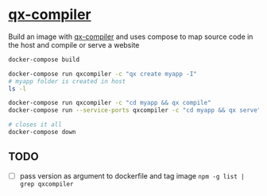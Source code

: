 # [qx-compiler]

Build an image with [qx-compiler] and uses compose to map source code in the host
and compile or serve a website

```bash
docker-compose build

docker-compose run qxcompiler -c "qx create myapp -I"
# myapp folder is created in host
ls -l

docker-compose run qxcompiler -c "cd myapp && qx compile"
docker-compose run --service-ports qxcompiler -c "cd myapp && qx serve"

# closes it all
docker-compose down
```

## TODO

- [ ] pass version as argument to dockerfile and tag image ```npm -g list | grep qxcompiler```

[1]:https://www.npmjs.com/package/qxcompiler
[qx-compiler]:https://github.com/qooxdoo/qooxdoo-compiler 

